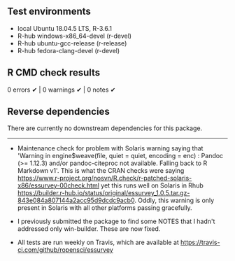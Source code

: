 ## Test environments
- local Ubuntu 18.04.5 LTS, R-3.6.1
- R-hub windows-x86_64-devel (r-devel)
- R-hub ubuntu-gcc-release (r-release)
- R-hub fedora-clang-devel (r-devel)

## R CMD check results
0 errors ✔ | 0 warnings ✔ | 0 notes ✔

## Reverse dependencies

There are currently no downstream dependencies for this package.

---

- Maintenance check for problem with Solaris warning saying that 'Warning in engine$weave(file, quiet = quiet, encoding = enc) :
Pandoc (>= 1.12.3) and/or pandoc-citeproc not available. Falling back to R Markdown v1'. This is what the CRAN checks
were saying https://www.r-project.org/nosvn/R.check/r-patched-solaris-x86/essurvey-00check.html yet this runs well on
Solaris in Rhub https://builder.r-hub.io/status/original/essurvey_1.0.5.tar.gz-843e084a807144a2acc95d9dcdc9acb0. Oddly,
this warning is only present in Solaris with all other platforms passing gracefully.

- I previously submitted the package to find some NOTES that I hadn't addressed only win-builder. These are now fixed.

- All tests are run weekly on Travis, which are available at https://travis-ci.com/github/ropensci/essurvey
